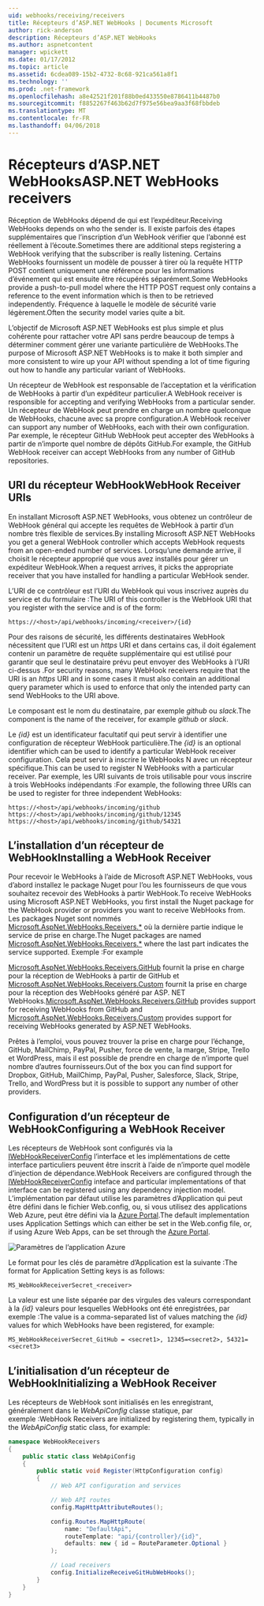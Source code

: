 ```yaml
---
uid: webhooks/receiving/receivers
title: Récepteurs d’ASP.NET WebHooks | Documents Microsoft
author: rick-anderson
description: Récepteurs d’ASP.NET WebHooks
ms.author: aspnetcontent
manager: wpickett
ms.date: 01/17/2012
ms.topic: article
ms.assetid: 6cdea089-15b2-4732-8c68-921ca561a8f1
ms.technology: ''
ms.prod: .net-framework
ms.openlocfilehash: a8e42521f201f88b0ed433550e8786411b4487b0
ms.sourcegitcommit: f8852267f463b62d7f975e56bea9aa3f68fbbdeb
ms.translationtype: MT
ms.contentlocale: fr-FR
ms.lasthandoff: 04/06/2018
---
```

# <a name="aspnet-webhooks-receivers"></a><span data-ttu-id="a4f25-103">Récepteurs d’ASP.NET WebHooks</span><span class="sxs-lookup"><span data-stu-id="a4f25-103">ASP.NET WebHooks receivers</span></span>

<span data-ttu-id="a4f25-104">Réception de WebHooks dépend de qui est l’expéditeur.</span><span class="sxs-lookup"><span data-stu-id="a4f25-104">Receiving WebHooks depends on who the sender is.</span></span> <span data-ttu-id="a4f25-105">Il existe parfois des étapes supplémentaires que l’inscription d’un WebHook vérifier que l’abonné est réellement à l’écoute.</span><span class="sxs-lookup"><span data-stu-id="a4f25-105">Sometimes there are additional steps registering a WebHook verifying that the subscriber is really listening.</span></span> <span data-ttu-id="a4f25-106">Certains WebHooks fournissent un modèle de pousser à tirer où la requête HTTP POST contient uniquement une référence pour les informations d’événement qui est ensuite être récupérés séparément.</span><span class="sxs-lookup"><span data-stu-id="a4f25-106">Some WebHooks provide a push-to-pull model where the HTTP POST request only contains a reference to the event information which is then to be retrieved independently.</span></span> <span data-ttu-id="a4f25-107">Fréquence à laquelle le modèle de sécurité varie légèrement.</span><span class="sxs-lookup"><span data-stu-id="a4f25-107">Often the security model varies quite a bit.</span></span>

<span data-ttu-id="a4f25-108">L’objectif de Microsoft ASP.NET WebHooks est plus simple et plus cohérente pour rattacher votre API sans perdre beaucoup de temps à déterminer comment gérer une variante particulière de WebHooks.</span><span class="sxs-lookup"><span data-stu-id="a4f25-108">The purpose of Microsoft ASP.NET WebHooks is to make it both simpler and more consistent to wire up your API without spending a lot of time figuring out how to handle any particular variant of WebHooks.</span></span>

<span data-ttu-id="a4f25-109">Un récepteur de WebHook est responsable de l’acceptation et la vérification de WebHooks à partir d’un expéditeur particulier.</span><span class="sxs-lookup"><span data-stu-id="a4f25-109">A WebHook receiver is responsible for accepting and verifying WebHooks from a particular sender.</span></span> <span data-ttu-id="a4f25-110">Un récepteur de WebHook peut prendre en charge un nombre quelconque de WebHooks, chacune avec sa propre configuration.</span><span class="sxs-lookup"><span data-stu-id="a4f25-110">A WebHook receiver can support any number of WebHooks, each with their own configuration.</span></span> <span data-ttu-id="a4f25-111">Par exemple, le récepteur GitHub WebHook peut accepter des WebHooks à partir de n’importe quel nombre de dépôts GitHub.</span><span class="sxs-lookup"><span data-stu-id="a4f25-111">For example, the GitHub WebHook receiver can accept WebHooks from any number of GitHub repositories.</span></span>

## <a name="webhook-receiver-uris"></a><span data-ttu-id="a4f25-112">URI du récepteur WebHook</span><span class="sxs-lookup"><span data-stu-id="a4f25-112">WebHook Receiver URIs</span></span>

<span data-ttu-id="a4f25-113">En installant Microsoft ASP.NET WebHooks, vous obtenez un contrôleur de WebHook général qui accepte les requêtes de WebHook à partir d’un nombre très flexible de services.</span><span class="sxs-lookup"><span data-stu-id="a4f25-113">By installing Microsoft ASP.NET WebHooks you get a general WebHook controller which accepts WebHook requests from an open-ended number of services.</span></span> <span data-ttu-id="a4f25-114">Lorsqu’une demande arrive, il choisit le récepteur approprié que vous avez installés pour gérer un expéditeur WebHook.</span><span class="sxs-lookup"><span data-stu-id="a4f25-114">When a request arrives, it picks the appropriate receiver that you have installed for handling a particular WebHook sender.</span></span>

<span data-ttu-id="a4f25-115">L’URI de ce contrôleur est l’URI du WebHook qui vous inscrivez auprès du service et du formulaire :</span><span class="sxs-lookup"><span data-stu-id="a4f25-115">The URI of this controller is the WebHook URI that you register with the service and is of the form:</span></span>

```
https://<host>/api/webhooks/incoming/<receiver>/{id}
```

<span data-ttu-id="a4f25-116">Pour des raisons de sécurité, les différents destinataires WebHook nécessitent que l’URI est un *https* URI et dans certains cas, il doit également contenir un paramètre de requête supplémentaire qui est utilisé pour garantir que seul le destinataire prévu peut envoyer des WebHooks à l’URI ci-dessus .</span><span class="sxs-lookup"><span data-stu-id="a4f25-116">For security reasons, many WebHook receivers require that the URI is an *https* URI and in some cases it must also contain an additional query parameter which is used to enforce that only the intended party can send WebHooks to the URI above.</span></span>

<span data-ttu-id="a4f25-117">Le <em> <receiver> </em> composant est le nom du destinataire, par exemple <em>github</em> ou <em>slack</em>.</span><span class="sxs-lookup"><span data-stu-id="a4f25-117">The <em><receiver></em> component is the name of the receiver, for example <em>github</em> or <em>slack</em>.</span></span>

<span data-ttu-id="a4f25-118">Le *{id}* est un identificateur facultatif qui peut servir à identifier une configuration de récepteur WebHook particulière.</span><span class="sxs-lookup"><span data-stu-id="a4f25-118">The *{id}* is an optional identifier which can be used to identify a particular WebHook receiver configuration.</span></span> <span data-ttu-id="a4f25-119">Cela peut servir à inscrire le WebHooks N avec un récepteur spécifique.</span><span class="sxs-lookup"><span data-stu-id="a4f25-119">This can be used to register N WebHooks with a particular receiver.</span></span> <span data-ttu-id="a4f25-120">Par exemple, les URI suivants de trois utilisable pour vous inscrire à trois WebHooks indépendants :</span><span class="sxs-lookup"><span data-stu-id="a4f25-120">For example, the following three URIs can be used to register for three independent WebHooks:</span></span>

```
https://<host>/api/webhooks/incoming/github
https://<host>/api/webhooks/incoming/github/12345
https://<host>/api/webhooks/incoming/github/54321
```

## <a name="installing-a-webhook-receiver"></a><span data-ttu-id="a4f25-121">L’installation d’un récepteur de WebHook</span><span class="sxs-lookup"><span data-stu-id="a4f25-121">Installing a WebHook Receiver</span></span>

<span data-ttu-id="a4f25-122">Pour recevoir le WebHooks à l’aide de Microsoft ASP.NET WebHooks, vous d’abord installez le package Nuget pour l’ou les fournisseurs de que vous souhaitez recevoir des WebHooks à partir WebHook.</span><span class="sxs-lookup"><span data-stu-id="a4f25-122">To receive WebHooks using Microsoft ASP.NET WebHooks, you first install the Nuget package for the WebHook provider or providers you want to receive WebHooks from.</span></span> <span data-ttu-id="a4f25-123">Les packages Nuget sont nommés [Microsoft.AspNet.WebHooks.Receivers.\*](https://www.nuget.org/packages?q=Microsoft.AspNet.WebHooks.Receivers) où la dernière partie indique le service de prise en charge.</span><span class="sxs-lookup"><span data-stu-id="a4f25-123">The Nuget packages are named [Microsoft.AspNet.WebHooks.Receivers.\*](https://www.nuget.org/packages?q=Microsoft.AspNet.WebHooks.Receivers) where the last part indicates the service supported.</span></span> <span data-ttu-id="a4f25-124">Exemple :</span><span class="sxs-lookup"><span data-stu-id="a4f25-124">For example</span></span>

<span data-ttu-id="a4f25-125">[Microsoft.AspNet.WebHooks.Receivers.GitHub](https://www.nuget.org/packages?q=Microsoft.AspNet.WebHooks.Receivers.GitHub) fournit la prise en charge pour la réception de WebHooks à partir de GitHub et [Microsoft.AspNet.WebHooks.Receivers.Custom](https://www.nuget.org/packages?q=Microsoft.AspNet.WebHooks.Receivers.Custom) fournit la prise en charge pour la réception des WebHooks généré par ASP. NET WebHooks.</span><span class="sxs-lookup"><span data-stu-id="a4f25-125">[Microsoft.AspNet.WebHooks.Receivers.GitHub](https://www.nuget.org/packages?q=Microsoft.AspNet.WebHooks.Receivers.GitHub) provides support for receiving WebHooks from GitHub and [Microsoft.AspNet.WebHooks.Receivers.Custom](https://www.nuget.org/packages?q=Microsoft.AspNet.WebHooks.Receivers.Custom) provides support for receiving WebHooks generated by ASP.NET WebHooks.</span></span>

<span data-ttu-id="a4f25-126">Prêtes à l’emploi, vous pouvez trouver la prise en charge pour l’échange, GitHub, MailChimp, PayPal, Pusher, force de vente, la marge, Stripe, Trello et WordPress, mais il est possible de prendre en charge de n’importe quel nombre d’autres fournisseurs.</span><span class="sxs-lookup"><span data-stu-id="a4f25-126">Out of the box you can find support for Dropbox, GitHub, MailChimp, PayPal, Pusher, Salesforce, Slack, Stripe, Trello, and WordPress but it is possible to support any number of other providers.</span></span>

## <a name="configuring-a-webhook-receiver"></a><span data-ttu-id="a4f25-127">Configuration d’un récepteur de WebHook</span><span class="sxs-lookup"><span data-stu-id="a4f25-127">Configuring a WebHook Receiver</span></span>

<span data-ttu-id="a4f25-128">Les récepteurs de WebHook sont configurés via la [IWebHookReceiverConfig](https://github.com/aspnet/WebHooks/blob/master/src/Microsoft.AspNet.WebHooks.Receivers/WebHooks/IWebHookReceiverConfig.cs) l’interface et les implémentations de cette interface particuliers peuvent être inscrit à l’aide de n’importe quel modèle d’injection de dépendance.</span><span class="sxs-lookup"><span data-stu-id="a4f25-128">WebHook Receivers are configured through the [IWebHookReceiverConfig](https://github.com/aspnet/WebHooks/blob/master/src/Microsoft.AspNet.WebHooks.Receivers/WebHooks/IWebHookReceiverConfig.cs) inteface and particular implementations of that interface can be registered using any dependency injection model.</span></span> <span data-ttu-id="a4f25-129">L’implémentation par défaut utilise les paramètres d’Application qui peut être défini dans le fichier Web.config, ou, si vous utilisez des applications Web Azure, peut être défini via la [Azure Portal](https://portal.azure.com/).</span><span class="sxs-lookup"><span data-stu-id="a4f25-129">The default implementation uses Application Settings which can either be set in the Web.config file, or, if using Azure Web Apps, can be set through the [Azure Portal](https://portal.azure.com/).</span></span>

![Paramètres de l’application Azure](_static/AzureAppSettings.png)

<span data-ttu-id="a4f25-131">Le format pour les clés de paramètre d’Application est la suivante :</span><span class="sxs-lookup"><span data-stu-id="a4f25-131">The format for Application Setting keys is as follows:</span></span>

```
MS_WebHookReceiverSecret_<receiver>
```

<span data-ttu-id="a4f25-132">La valeur est une liste séparée par des virgules des valeurs correspondant à la *{id}* valeurs pour lesquelles WebHooks ont été enregistrées, par exemple :</span><span class="sxs-lookup"><span data-stu-id="a4f25-132">The value is a comma-separated list of values matching the *{id}* values for which WebHooks have been registered, for example:</span></span>

```
MS_WebHookReceiverSecret_GitHub = <secret1>, 12345=<secret2>, 54321=<secret3>
```

## <a name="initializing-a-webhook-receiver"></a><span data-ttu-id="a4f25-133">L’initialisation d’un récepteur de WebHook</span><span class="sxs-lookup"><span data-stu-id="a4f25-133">Initializing a WebHook Receiver</span></span>

<span data-ttu-id="a4f25-134">Les récepteurs de WebHook sont initialisés en les enregistrant, généralement dans le *WebApiConfig* classe statique, par exemple :</span><span class="sxs-lookup"><span data-stu-id="a4f25-134">WebHook Receivers are initialized by registering them, typically in the *WebApiConfig* static class, for example:</span></span>

```csharp
namespace WebHookReceivers
{
    public static class WebApiConfig
    {
        public static void Register(HttpConfiguration config)
        {
            // Web API configuration and services

            // Web API routes
            config.MapHttpAttributeRoutes();

            config.Routes.MapHttpRoute(
                name: "DefaultApi",
                routeTemplate: "api/{controller}/{id}",
                defaults: new { id = RouteParameter.Optional }
            );

            // Load receivers
            config.InitializeReceiveGitHubWebHooks();
        }
    }
}
```
